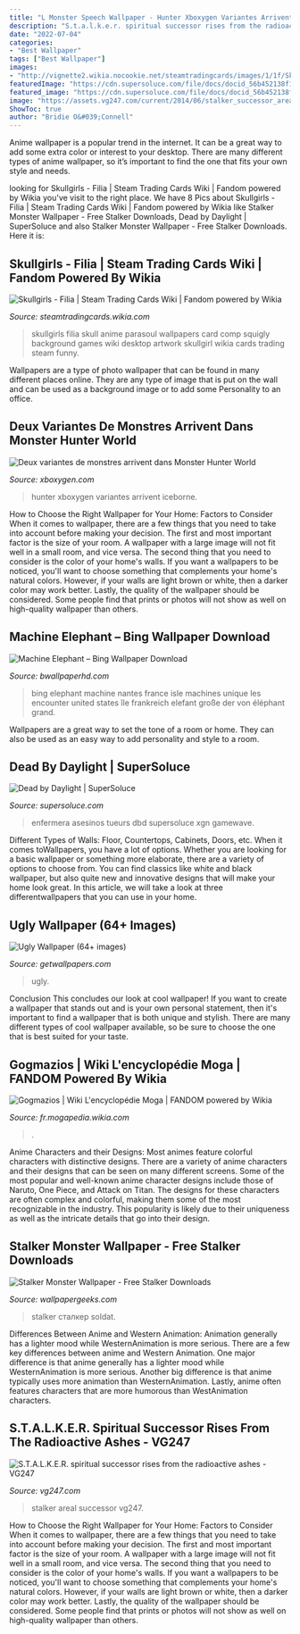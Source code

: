 ```yaml
---
title: "L Monster Speech Wallpaper - Hunter Xboxygen Variantes Arrivent Iceborne"
description: "S.t.a.l.k.e.r. spiritual successor rises from the radioactive ashes"
date: "2022-07-04"
categories:
- "Best Wallpaper"
tags: ["Best Wallpaper"]
images:
- "http://vignette2.wikia.nocookie.net/steamtradingcards/images/1/1f/Skullgirls_Artwork_01.jpg/revision/latest?cb=20150201090700"
featuredImage: "https://cdn.supersoluce.com/file/docs/docid_56b452138f152f2a090000f1/elemid_4ee9f9ea0a2fe94d0e000014/dead-by-daylight.png"
featured_image: "https://cdn.supersoluce.com/file/docs/docid_56b452138f152f2a090000f1/elemid_4ee9f9ea0a2fe94d0e000014/dead-by-daylight.png"
image: "https://assets.vg247.com/current/2014/06/stalker_successor_areal.jpg"
ShowToc: true
author: "Bridie O&#039;Connell"
---
```



Anime wallpaper is a popular trend in the internet. It can be a great way to add some extra color or interest to your desktop. There are many different types of anime wallpaper, so it’s important to find the one that fits your own style and needs.

	

		
looking for Skullgirls - Filia | Steam Trading Cards Wiki | Fandom powered by Wikia you've visit to the right place. We have 8 Pics about Skullgirls - Filia | Steam Trading Cards Wiki | Fandom powered by Wikia like Stalker Monster Wallpaper - Free Stalker Downloads, Dead by Daylight | SuperSoluce and also Stalker Monster Wallpaper - Free Stalker Downloads. Here it is:
		
    
## Skullgirls - Filia | Steam Trading Cards Wiki | Fandom Powered By Wikia

<img loading=lazy src="http://vignette2.wikia.nocookie.net/steamtradingcards/images/1/1f/Skullgirls_Artwork_01.jpg/revision/latest?cb=20150201090700" onerror="this.onerror=null;this.src='https://tse4.mm.bing.net/th?id=OIP.7DZQrEqoyPk4jVz411sAMAHaEK&amp;pid=15.1';" alt="Skullgirls - Filia | Steam Trading Cards Wiki | Fandom powered by Wikia">

_Source: steamtradingcards.wikia.com_

>skullgirls filia skull anime parasoul wallpapers card comp squigly background games wiki desktop artwork skullgirl wikia cards trading steam funny. 

	



Wallpapers are a type of photo wallpaper that can be found in many different places online. They are any type of image that is put on the wall and can be used as a background image or to add some Personality to an office.

    
## Deux Variantes De Monstres Arrivent Dans Monster Hunter World

<img loading=lazy src="http://www.xboxygen.com/IMG/jpg/rajang.jpg" onerror="this.onerror=null;this.src='https://tse1.mm.bing.net/th?id=OIP.1Gdr9OFeJxirhtIdUp8L5QHaG-&amp;pid=15.1';" alt="Deux variantes de monstres arrivent dans Monster Hunter World">

_Source: xboxygen.com_

>hunter xboxygen variantes arrivent iceborne. 

	

How to Choose the Right Wallpaper for Your Home: Factors to Consider
When it comes to wallpaper, there are a few things that you need to take into account before making your decision. The first and most important factor is the size of your room. A wallpaper with a large image will not fit well in a small room, and vice versa. 
The second thing that you need to consider is the color of your home's walls. If you want a wallpapers to be noticed, you'll want to choose something that complements your home's natural colors. However, if your walls are light brown or white, then a darker color may work better. 
Lastly, the quality of the wallpaper should be considered. Some people find that prints or photos will not show as well on high-quality wallpaper than others.

    
## Machine Elephant – Bing Wallpaper Download

<img loading=lazy src="https://www.bwallpaperhd.com/wp-content/uploads/2019/06/MachineElephant.jpg" onerror="this.onerror=null;this.src='https://tse4.mm.bing.net/th?id=OIP.Syx-2cpYgPjSap-wg3lQAgHaEK&amp;pid=15.1';" alt="Machine Elephant – Bing Wallpaper Download">

_Source: bwallpaperhd.com_

>bing elephant machine nantes france isle machines unique les encounter united states île frankreich elefant große der von éléphant grand. 

	

Wallpapers are a great way to set the tone of a room or home. They can also be used as an easy way to add personality and style to a room.

    
## Dead By Daylight | SuperSoluce

<img loading=lazy src="https://cdn.supersoluce.com/file/docs/docid_56b452138f152f2a090000f1/elemid_4ee9f9ea0a2fe94d0e000014/dead-by-daylight.png" onerror="this.onerror=null;this.src='https://tse1.mm.bing.net/th?id=OIP.dxIJwE_lDSkQ6RUZ6Ut8kQHaEO&amp;pid=15.1';" alt="Dead by Daylight | SuperSoluce">

_Source: supersoluce.com_

>enfermera asesinos tueurs dbd supersoluce xgn gamewave. 

	

Different Types of Walls: Floor, Countertops, Cabinets, Doors, etc.
When it comes toWallpapers, you have a lot of options. Whether you are looking for a basic wallpaper or something more elaborate, there are a variety of options to choose from. You can find classics like white and black wallpaper, but also quite new and innovative designs that will make your home look great. In this article, we will take a look at three differentwallpapers that you can use in your home.

    
## Ugly Wallpaper (64+ Images)

<img loading=lazy src="http://getwallpapers.com/wallpaper/full/1/c/0/1000763-ugly-wallpaper-1920x1200-for-hd-1080p.jpg" onerror="this.onerror=null;this.src='https://tse3.mm.bing.net/th?id=OIP.flS7_XfUQxxzOZNemza58AHaEo&amp;pid=15.1';" alt="Ugly Wallpaper (64+ images)">

_Source: getwallpapers.com_

>ugly. 

	

Conclusion
This concludes our look at cool wallpaper! If you want to create a wallpaper that stands out and is your own personal statement, then it's important to find a wallpaper that is both unique and stylish. There are many different types of cool wallpaper available, so be sure to choose the one that is best suited for your taste.

    
## Gogmazios | Wiki L&#039;encyclopédie Moga | FANDOM Powered By Wikia

<img loading=lazy src="http://vignette3.wikia.nocookie.net/mogapedia/images/9/90/MH4U-Gogmazios_Screenshot_007.png/revision/latest?cb=20150202202442&amp;path-prefix=fr" onerror="this.onerror=null;this.src='https://tse3.mm.bing.net/th?id=OIP.KYnU8em3x_65y1GvgDnTygHaEL&amp;pid=15.1';" alt="Gogmazios | Wiki L&#039;encyclopédie Moga | FANDOM powered by Wikia">

_Source: fr.mogapedia.wikia.com_

>. 

	

Anime Characters and their Designs: Most animes feature colorful characters with distinctive designs.
There are a variety of anime characters and their designs that can be seen on many different screens. Some of the most popular and well-known anime character designs include those of Naruto, One Piece, and Attack on Titan. The designs for these characters are often complex and colorful, making them some of the most recognizable in the industry. This popularity is likely due to their uniqueness as well as the intricate details that go into their design.

    
## Stalker Monster Wallpaper - Free Stalker Downloads

<img loading=lazy src="http://www.wallpapergeeks.com/wp-content/uploads/2014/02/Stalker-Monster-Wallpaper-1024x640.jpg" onerror="this.onerror=null;this.src='https://tse2.mm.bing.net/th?id=OIP.HooIFINVYbg-6GZ31tvTHAHaEo&amp;pid=15.1';" alt="Stalker Monster Wallpaper - Free Stalker Downloads">

_Source: wallpapergeeks.com_

>stalker сталкер soldat. 

	

Differences Between Anime and Western Animation: Animation generally has a lighter mood while WesternAnimation is more serious.
There are a few key differences between anime and Western Animation. One major difference is that anime generally has a lighter mood while WesternAnimation is more serious. Another big difference is that anime typically uses more animation than WesternAnimation. Lastly, anime often features characters that are more humorous than WestAnimation characters.

    
## S.T.A.L.K.E.R. Spiritual Successor Rises From The Radioactive Ashes - VG247

<img loading=lazy src="https://assets.vg247.com/current/2014/06/stalker_successor_areal.jpg" onerror="this.onerror=null;this.src='https://tse3.mm.bing.net/th?id=OIP.o_kS-QHzH6hrVZSrkGo0CAHaEO&amp;pid=15.1';" alt="S.T.A.L.K.E.R. spiritual successor rises from the radioactive ashes - VG247">

_Source: vg247.com_

>stalker areal successor vg247. 

	

How to Choose the Right Wallpaper for Your Home: Factors to Consider
When it comes to wallpaper, there are a few things that you need to take into account before making your decision. The first and most important factor is the size of your room. A wallpaper with a large image will not fit well in a small room, and vice versa. 
The second thing that you need to consider is the color of your home's walls. If you want a wallpapers to be noticed, you'll want to choose something that complements your home's natural colors. However, if your walls are light brown or white, then a darker color may work better. 
Lastly, the quality of the wallpaper should be considered. Some people find that prints or photos will not show as well on high-quality wallpaper than others.

